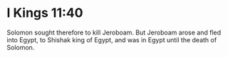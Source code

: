 # I Kings 11:40

Solomon sought therefore to kill Jeroboam. But Jeroboam arose and fled into Egypt, to Shishak king of Egypt, and was in Egypt until the death of Solomon.

